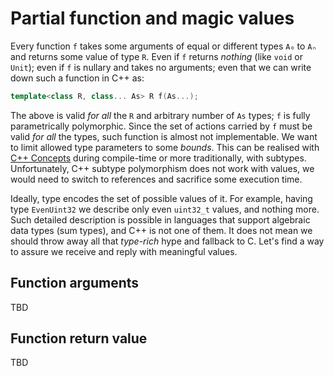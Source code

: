 
# Partial function and magic values

Every function `f` takes some arguments of equal or different types `A₀` to `Aₙ` and returns some value of type `R`. Even if `f` returns _nothing_ (like `void` or `Unit`); even if `f` is nullary and takes no arguments; even that we can write down such a function in C++ as:

```c++
template<class R, class... As> R f(As...);
```

The above is valid _for all_ the `R` and arbitrary number of `As` types; `f` is fully parametrically polymorphic. Since the set of actions carried by `f` must be valid _for all_ the types, such function is almost not implementable. We want to limit allowed type parameters to some _bounds_. This can be realised with [C++ Concepts](http://www.open-std.org/jtc1/sc22/wg21/docs/papers/2015/n4377.pdf) during compile-time or more traditionally, with subtypes. Unfortunately, C++ subtype polymorphism does not work with values, we would need to switch to references and sacrifice some execution time.

Ideally, type encodes the set of possible values of it. For example, having type `EvenUint32` we describe only even `uint32_t` values, and nothing more. Such detailed description is possible in languages that support algebraic data types (sum types), and C++ is not one of them. It does not mean we should throw away all that _type-rich_ hype and fallback to C. Let's find a way to assure we receive and reply with meaningful values.

## Function arguments

TBD

## Function return value

TBD
